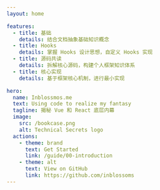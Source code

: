 ```yaml
---
layout: home

features:
  - title: 基础
    details: 结合文档抽象基础知识概念
  - title: Hooks
    details: 掌握 Hooks 设计思想，自定义 Hooks 实现
  - title: 源码共读
    details: 拆解核心源码，构建个人框架知识体系
  - title: 核心实现
    details: 基于框架核心机制，进行最小实现

hero:
  name: Inblossmos.me
  text: Using code to realize my fantasy
  tagline: 揭秘 Vue 和 React 底层内幕
  image:
    src: /bookcase.png
    alt: Technical Secrets logo
  actions:
    - theme: brand
      text: Get Started
      link: /guide/00-introduction
    - theme: alt
      text: View on GitHub
      link: https://github.com/inblossoms
---
```

